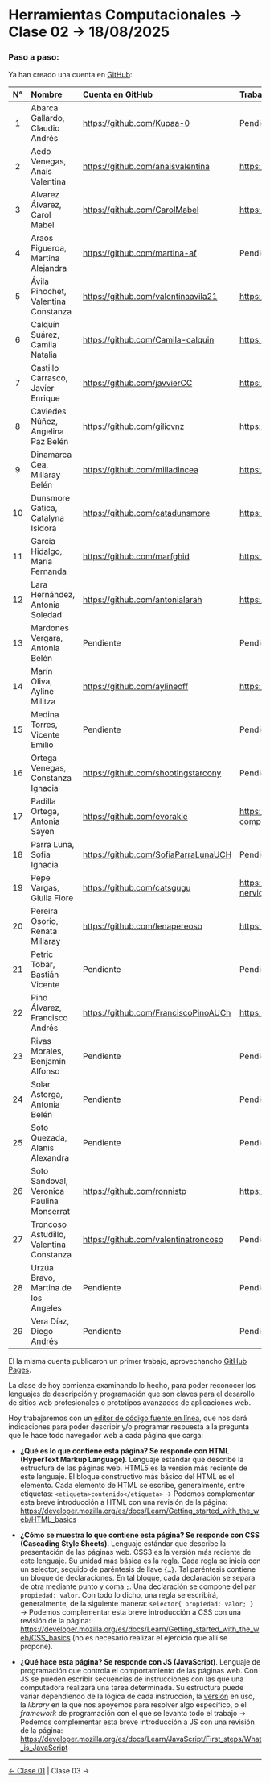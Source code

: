 # Herramientas Computacionales → Clase 02 → 18/08/2025

### Paso a paso:

Ya han creado una cuenta en [GitHub](https://github.com/):

|	N°	| Nombre	|	Cuenta en GitHub	| Trabajo |
|:-------:|:-------|:-------|:-------|
|	1	|	Abarca Gallardo, Claudio Andrés	| https://github.com/Kupaa-0 | Pendiente |
|	2	|	Aedo Venegas, Anaís Valentina	| https://github.com/anaisvalentina | https://anaisvalentina.github.io/cofito/ |
|	3	|	Alvarez Álvarez, Carol Mabel	| https://github.com/CarolMabel | https://carolmabel.github.io/clase1/ |
|	4	|	Araos Figueroa, Martina Alejandra	| https://github.com/martina-af | Pendiente |
|	5	|	Ávila Pinochet, Valentina Constanza	| https://github.com/valentinaavila21 | https://valentinaavila21.github.io/miprimeraweb/ |
|	6	|	Calquín Suárez, Camila Natalia	|	https://github.com/Camila-calquin	| https://camila-calquin.github.io/Primer_trabajo/ |
|	7	|	Castillo Carrasco, Javier Enrique	|	https://github.com/javvierCC	| https://javviercc.github.io/primera-vez-mish/ |
|	8	|	Caviedes Núñez, Angelina Paz Belén	|	https://github.com/gilicvnz	 | https://gilicvnz.github.io/primera_vez/ |
|	9	|	Dinamarca Cea, Millaray Belén	| https://github.com/milladincea | https://milladincea.github.io/primeravezdemillantitos/ |
|	10	|	Dunsmore Gatica, Catalyna Isidora | https://github.com/catadunsmore | https://catadunsmore.github.io/voten_park_dong_gyu/ |
|	11	|	García Hidalgo, María Fernanda	|	https://github.com/marfghid	| https://marfghid.github.io/pyp-2-nau/ |
|	12	|	Lara Hernández, Antonia Soledad	| https://github.com/antonialarah | https://antonialarah.github.io/clase-1/ |
|	13	|	Mardones Vergara, Antonia Belén	| Pendiente | Pendiente |
|	14	|	Marín Oliva, Ayline Militza	| https://github.com/aylineoff | https://aylineoff.github.io/primer-post-/ |
|	15	|	Medina Torres, Vicente Emilio	| Pendiente | Pendiente |
|	16	|	Ortega Venegas, Constanza Ignacia	| https://github.com/shootingstarcony | Pendiente |
|	17	|	Padilla Ortega, Antonia Sayen	|	https://github.com/evorakie	| https://evorakie.github.io/herramientas-computacionales/ |
|	18	|	Parra Luna, Sofia Ignacia	| https://github.com/SofiaParraLunaUCH | Pendiente |
|	19	|	Pepe Vargas, Giulia Fiore	|	https://github.com/catsgugu	| https://catsgugu.github.io/Primer-post-jaja-que-nervios/ |
|	20	|	Pereira Osorio, Renata Millaray	| https://github.com/lenapereoso | https://lenapereoso.github.io/oli/ |
|	21	|	Petric Tobar, Bastián Vicente	| Pendiente | Pendiente |
|	22	|	Pino Álvarez, Francisco Andrés	| https://github.com/FranciscoPinoAUCh | https://franciscopinoauch.github.io/Clase-1-HC/ |
|	23	|	Rivas Morales, Benjamín Alfonso	| Pendiente | Pendiente |
|	24	|	Solar Astorga, Antonia Belén	| Pendiente | Pendiente |
|	25	|	Soto Quezada, Alanis Alexandra	|	Pendiente	| Pendiente |
|	26	|	Soto Sandoval, Veronica Paulina Monserrat	| https://github.com/ronnistp | https://ronnistp.github.io/clase_1/ |
|	27	|	Troncoso Astudillo, Valentina Constanza	| https://github.com/valentinatroncoso | Pendiente |
|	28	|	Urzúa Bravo, Martina de los Angeles	| Pendiente | Pendiente |
|	29	|	Vera Díaz, Diego Andrés	| Pendiente | Pendiente |


El la misma cuenta publicaron un primer trabajo, aprovechancho [GitHub Pages](https://docs.github.com/es/pages/getting-started-with-github-pages/configuring-a-publishing-source-for-your-github-pages-site#about-publishing-sources).

La clase de hoy comienza examinando lo hecho, para poder reconocer los lenguajes de descripción y programación que son claves para el desarollo de sitios web profesionales o prototipos avanzados de aplicaciones web. 

Hoy trabajaremos con un [editor de código fuente en línea](https://phcode.dev/), que nos dará indicaciones para poder describir y/o programar respuesta a la pregunta que le hace todo navegador web a cada página que carga: 

- **¿Qué es lo que contiene esta página? Se responde con HTML (HyperText Markup Language)**. Lenguaje estándar que describe la estructura de las páginas web. HTML5 es la versión más reciente de este lenguaje. El bloque constructivo más básico del HTML es el elemento. Cada elemento de HTML se escribe, generalmente, entre etiquetas: `<etiqueta>contenido</etiqueta>` → Podemos complementar esta breve introducción a HTML con una revisión de la página: https://developer.mozilla.org/es/docs/Learn/Getting_started_with_the_web/HTML_basics

- **¿Cómo se muestra lo que contiene esta página? Se responde con CSS (Cascading Style Sheets)**. Lenguaje estándar que describe la presentación de las páginas web. CSS3 es la versión más reciente de este lenguaje. Su unidad más básica es la regla. Cada regla se inicia con un selector, seguido de paréntesis de llave `{…}`. Tal paréntesis contiene un bloque de declaraciones. En tal bloque, cada declaración se separa de otra mediante punto y coma `;`. Una declaración se compone del par `propiedad: valor`. Con todo lo dicho, una regla se escribirá, generalmente, de la siguiente manera: `selector{ propiedad: valor; }`  →  Podemos complementar esta breve introducción a CSS con una revisión de la página: https://developer.mozilla.org/es/docs/Learn/Getting_started_with_the_web/CSS_basics (no es necesario realizar el ejercicio que allí se propone).

- **¿Qué hace esta página? Se responde con JS (JavaScript)**. Lenguaje de programación que controla el comportamiento de las páginas web. Con JS se pueden escribir secuencias de instrucciones con las que una computadora realizará una tarea determinada. Su estructura puede variar dependiendo de la lógica de cada instrucción, la [versión](https://www.w3schools.com/js/js_versions.asp) en uso, la *library* en la que nos apoyemos para resolver algo específico, o el *framework* de programación con el que se levanta todo el trabajo → Podemos complementar esta breve introducción a JS con una revisión de la página: https://developer.mozilla.org/es/docs/Learn/JavaScript/First_steps/What_is_JavaScript

- - - - - - 

[← Clase 01](https://github.com/profesorfaco/herramientas/tree/main/clase-01) | Clase 03 →
